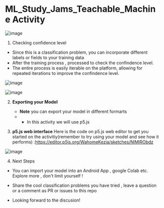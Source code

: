 # ML_Study_Jams_Teachable_Machine Activity

![image](https://teachablemachine.withgoogle.com/) 

1. Checking confidence level
- Since this is a classification problem, you can incorporate different labels or fields to your training data
- After the training process , processed to check the confindence level.
- The entire process is easily iterable on the platform, allowing for repeated iterations to improve the confindence level.

![image](https://github.com/ALUDeveloperStudentClub/ML_Study_Jams_Teachable_Machine/assets/90443938/34bb758b-5f5c-438f-b56e-50e1820e8d91) 

![image](https://github.com/ALUDeveloperStudentClub/ML_Study_Jams_Teachable_Machine/assets/90443938/0e386983-28fd-46e1-a3d0-9cd2f594f719)

2. **Exporting your Model**
   
   - **Note** you can export your model in different formarts
   - - In this activity we will use p5.js 
     
4. **p5.js web interface**
Here is the code on p5.js web editor to get you started on the activitiy(remember to try using your model and see how it performs)
:https://editor.p5js.org/WahomeKezia/sketches/NlMlRObdz   

![image](https://github.com/ALUDeveloperStudentClub/ML_Study_Jams_Teachable_Machine/assets/90443938/6e935682-0bfa-4bfb-875b-87de63a743cc)

4. Next Steps 
- You can import your model into an Android App , google Colab etc. Explore more , don't limit yourself ! 

- Share the cool classification problems you have tried , leave a question or a comment as PR or issues to this repo
  
- Looking forward to the discusion! 
